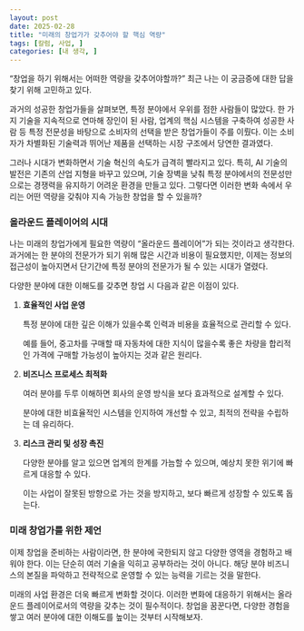 ```yaml
---
layout: post
date: 2025-02-28
title: "미래의 창업가가 갖추어야 할 핵심 역량"
tags: [칼럼, 사업, ]
categories: [내 생각, ]
---
```



“창업을 하기 위해서는 어떠한 역량을 갖추어야할까?”
최근 나는 이 궁금증에 대한 답을 찾기 위해 고민하고 있다.


과거의 성공한 창업가들을 살펴보면, 특정 분야에서 우위를 점한 사람들이 많았다. 한 가지 기술을 지속적으로 연마해 장인이 된 사람, 업계의 핵심 시스템을 구축하여 성공한 사람 등 특정 전문성을 바탕으로 소비자의 선택을 받은 창업가들이 주를 이뤘다. 이는 소비자가 차별화된 기술력과 뛰어난 제품을 선택하는 시장 구조에서 당연한 결과였다.


그러나 시대가 변화하면서 기술 혁신의 속도가 급격히 빨라지고 있다. 특히, AI 기술의 발전은 기존의 산업 지형을 바꾸고 있으며, 기술 장벽을 낮춰 특정 분야에서의 전문성만으로는 경쟁력을 유지하기 어려운 환경을 만들고 있다. 그렇다면 이러한 변화 속에서 우리는 어떤 역량을 갖춰야 지속 가능한 창업을 할 수 있을까?



### 올라운드 플레이어의 시대


나는 미래의 창업가에게 필요한 역량이 “올라운드 플레이어”가 되는 것이라고 생각한다. 과거에는 한 분야의 전문가가 되기 위해 많은 시간과 비용이 필요했지만, 이제는 정보의 접근성이 높아지면서 단기간에 특정 분야의 전문가가 될 수 있는 시대가 열렸다.


다양한 분야에 대한 이해도를 갖추면 창업 시 다음과 같은 이점이 있다.

1. **효율적인 사업 운영**

	특정 분야에 대한 깊은 이해가 있을수록 인력과 비용을 효율적으로 관리할 수 있다.


	예를 들어, 중고차를 구매할 때 자동차에 대한 지식이 많을수록 좋은 차량을 합리적인 가격에 구매할 가능성이 높아지는 것과 같은 원리다.

2. **비즈니스 프로세스 최적화**

	여러 분야를 두루 이해하면 회사의 운영 방식을 보다 효과적으로 설계할 수 있다.


	분야에 대한 비효율적인 시스템을 인지하여 개선할 수 있고, 최적의 전략을 수립하는 데 유리하다.

3. **리스크 관리 및 성장 촉진**

	다양한 분야를 알고 있으면 업계의 한계를 가늠할 수 있으며, 예상치 못한 위기에 빠르게 대응할 수 있다.


	이는 사업이 잘못된 방향으로 가는 것을 방지하고, 보다 빠르게 성장할 수 있도록 돕는다.



### 미래 창업가를 위한 제언


이제 창업을 준비하는 사람이라면, 한 분야에 국한되지 않고 다양한 영역을 경험하고 배워야 한다. 이는 단순히 여러 기술을 익히고 공부하라는 것이 아니다. 해당 분야 비즈니스의 본질을 파악하고 전략적으로 운영할 수 있는 능력을 기르는 것을 말한다.


미래의 사업 환경은 더욱 빠르게 변화할 것이다. 이러한 변화에 대응하기 위해서는 올라운드 플레이어로서의 역량을 갖추는 것이 필수적이다. 창업을 꿈꾼다면, 다양한 경험을 쌓고 여러 분야에 대한 이해도를 높이는 것부터 시작해보자.

